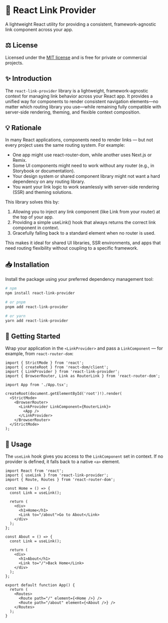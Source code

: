 # 🔗 React Link Provider

A lightweight React utility for providing a consistent, framework-agnostic link component across your app.

## ⚖️ License

Licensed under the [MIT license](https://opensource.org/licenses/MIT) and is free for private or commercial projects.

## ✨ Introduction

The `react-link-provider` library is a lightweight, framework-agnostic context for managing link behavior across your React app. It provides a unified way for components to render consistent navigation elements—no matter which routing library you use—while remaining fully compatible with server-side rendering, theming, and flexible context composition.

## 💡 Rationale

In many React applications, components need to render links — but not every project uses the same routing system.
For example:

- One app might use react-router-dom, while another uses Next.js or Remix.
- Some UI components might need to work without any router (e.g., in Storybook or documentation).
- Your design system or shared component library might not want a hard dependency on any routing library.
- You want your link logic to work seamlessly with server-side rendering (SSR) and theming solutions.

This library solves this by:

1. Allowing you to inject any link component (like Link from your router) at the top of your app.
2. Providing a simple useLink() hook that always returns the correct link component in context.
3. Gracefully falling back to a standard <a> element when no router is used.

This makes it ideal for shared UI libraries, SSR environments, and apps that need routing flexibility without coupling to a specific framework.

## 📥 Installation

Install the package using your preferred dependency management tool:

```bash
# npm
npm install react-link-provider

# or pnpm
pnpm add react-link-provider

# or yarn
yarn add react-link-provider
```

## 🚀 Getting Started

Wrap your application in the `<LinkProvider>` and pass a `LinkComponent` — for example, from `react-router-dom`:

```tsx
import { StrictMode } from 'react';
import { createRoot } from 'react-dom/client';
import { LinkProvider } from 'react-link-provider';
import { BrowserRouter, Link as RouterLink } from 'react-router-dom';

import App from './App.tsx';

createRoot(document.getElementById('root')!).render(
  <StrictMode>
    <BrowserRouter>
      <LinkProvider LinkComponent={RouterLink}>
        <App />
      </LinkProvider>
    </BrowserRouter>
  </StrictMode>
);
```

## 📖 Usage

The `useLink` hook gives you access to the `LinkComponent` set in context. If no provider is defined, it falls back to a native `<a>` element.

```tsx
import React from 'react';
import { useLink } from 'react-link-provider';
import { Route, Routes } from 'react-router-dom';

const Home = () => {
  const Link = useLink();

  return (
    <div>
      <h1>Home</h1>
      <Link to="/about">Go to About</Link>
    </div>
  );
};

const About = () => {
  const Link = useLink();

  return (
    <div>
      <h1>About</h1>
      <Link to="/">Back Home</Link>
    </div>
  );
};

export default function App() {
  return (
    <Routes>
      <Route path="/" element={<Home />} />
      <Route path="/about" element={<About />} />
    </Routes>
  );
}
```
